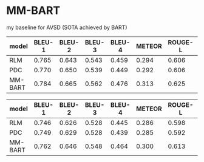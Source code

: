 # MM-BART
my baseline for AVSD (SOTA achieved by BART)

| model | BLEU-1 | BLEU-2 | BLEU-3 | BLEU-4 | METEOR | ROUGE-L | CIDEr |
|----|----|----|----|----|----|----|----|
| RLM   | 0.765  | 0.643  | 0.543  | 0.459  | 0.294  | 0.606   | 1.308 |
| PDC   | 0.770  | 0.650  | 0.539  | 0.449  | 0.292  | 0.606   | 1.295 |
| MM-BART | 0.784  | 0.665  | 0.562  | 0.476  | 0.313  | 0.625   | 1.388 |


| model | BLEU-1 | BLEU-2 | BLEU-3 | BLEU-4 | METEOR | ROUGE-L | CIDEr |
|----|----|----|----|----|----|----|----|
| RLM   | 0.746  | 0.626  | 0.528  | 0.445  | 0.286  | 0.598   | 1.240 |
| PDC   | 0.749  | 0.629  | 0.528  | 0.439  | 0.285  | 0.592   | 1.201 |
| MM-BART | 0.762  | 0.646  | 0.548  | 0.464  | 0.300  | 0.613   | 1.315 |


